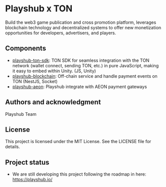 # Playshub x TON

Build the web3 game publication and cross promotion platform, leverages blockchain technology and decentralized systems to offer new monetization opportunities for developers, advertisers, and players.

## Components

- [playshub-ton-sdk](./playshub-ton-sdk/README.md): TON SDK for seamless integration with the TON network (wallet connect, sending TON, etc.) in pure JavaScript, making it easy to embed within Unity. (JS, Unity)
- [playshub-blockchain](./playshub-blockchain/README.md): Off-chain service and handle payment events on TON (NestJS, Socket)
- [playshub-aeon](./intergarations/playshub-aeon/): Playshub integrate with AEON payment gateways

## Authors and acknowledgment

Playshub Team

## License

This project is licensed under the MIT License. See the LICENSE file for details.

## Project status

- We are still developing this project following the roadmap in here: https://playshub.io/
